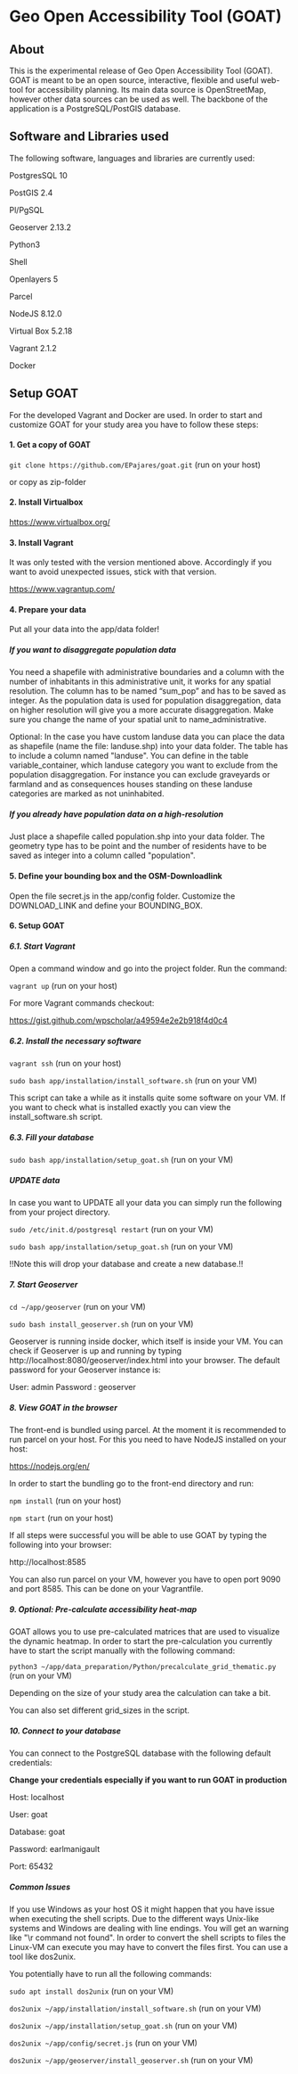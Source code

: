 # Geo Open Accessibility Tool (GOAT)

## About

This is the experimental release of Geo Open Accessibility Tool (GOAT). GOAT is meant to be an open source, interactive, 
flexible and useful web-tool for accessibility planning. Its main data source is OpenStreetMap, however other data sources can 
be used as well. The backbone of the application is a PostgreSQL/PostGIS database. 

## Software and Libraries used

The following software, languages and libraries are currently used:

PostgresSQL 10 

PostGIS 2.4

Pl/PgSQL

Geoserver 2.13.2

Python3

Shell

Openlayers 5

Parcel

NodeJS 8.12.0

Virtual Box 5.2.18

Vagrant 2.1.2

Docker

## Setup GOAT

For the developed Vagrant and Docker are used. In order to start and customize GOAT for your study area you have to follow these steps:

#### 1. Get a copy of GOAT

`git clone https://github.com/EPajares/goat.git` (run on your host)

or copy as zip-folder

#### 2. Install Virtualbox

https://www.virtualbox.org/

#### 3. Install Vagrant

It was only tested with the version mentioned above. Accordingly if you want to avoid unexpected issues, stick with that version.

https://www.vagrantup.com/


#### 4. Prepare your data

Put all your data into the app/data folder!

##### If you want to disaggregate population data

You need a shapefile with administrative boundaries and a column with the number of inhabitants in this administrative 
unit, it works for any spatial resolution. The column has to be named “sum_pop” and has to be saved as integer. 
As the population data is used for population disaggregation, data on higher resolution will give you a more 
accurate disaggregation. Make sure you change the name of your spatial unit to name_administrative.

Optional: In the case you have custom landuse data you can place the data as shapefile (name the file: landuse.shp) into your data folder. The table has to include a column named "landuse". You can define in the table variable_container, which landuse category you want to exclude from the population disaggregation. For instance you can exclude graveyards or farmland and as consequences houses standing on these landuse categories are marked as not uninhabited. 

##### If you already have population data on a high-resolution

Just place a shapefile called population.shp into your data folder. The geometry type has to be point and the number of residents have to be saved as integer into a column called "population". 


#### 5. Define your bounding box and the OSM-Downloadlink

Open the file secret.js in the app/config folder. Customize the DOWNLOAD_LINK and define your BOUNDING_BOX.

#### 6. Setup GOAT

##### 6.1. Start Vagrant

Open a command window and go into the project folder. Run the command:

`vagrant up` (run on your host)

For more Vagrant commands checkout:

https://gist.github.com/wpscholar/a49594e2e2b918f4d0c4

##### 6.2. Install the necessary software

`vagrant ssh` (run on your host)

`sudo bash app/installation/install_software.sh` (run on your VM)

This script can take a while as it installs quite some software on your VM. If you want to check what is installed exactly you can view the install_software.sh script.

##### 6.3. Fill your database

`sudo bash app/installation/setup_goat.sh` (run on your VM)

##### UPDATE data

In case you want to UPDATE all your data you can simply run the following from your project directory.

`sudo /etc/init.d/postgresql restart` (run on your VM)

`sudo bash app/installation/setup_goat.sh` (run on your VM)

!!Note this will drop your database and create a new database.!! 

##### 7. Start Geoserver

`cd ~/app/geoserver` (run on your VM)

`sudo bash install_geoserver.sh` (run on your VM)

Geoserver is running inside docker, which itself is inside your VM. You can check if Geoserver is up and running by typing http://localhost:8080/geoserver/index.html into your browser. The default password for your Geoserver instance is:

User: admin
Password : geoserver

##### 8. View GOAT in the browser


The front-end is bundled using parcel. At the moment it is recommended to run parcel on your host. For this you need to have NodeJS installed on your host:

https://nodejs.org/en/

In order to start the bundling go to the front-end directory and run:

`npm install` (run on your host)

`npm start` (run on your host)

If all steps were successful you will be able to use GOAT by typing the following into your browser:

http://localhost:8585

You can also run parcel on your VM, however you have to open port 9090 and port 8585. This can be done on your Vagrantfile.

##### 9. Optional: Pre-calculate accessibility heat-map

GOAT allows you to use pre-calculated matrices that are used to visualize the dynamic heatmap. 
In order to start the pre-calculation you currently have to start the script manually with the following command:

`python3 ~/app/data_preparation/Python/precalculate_grid_thematic.py` (run on your VM)

Depending on the size of your study area the calculation can take a bit.

You can also set different grid_sizes in the script.


##### 10. Connect to your database

You can connect to the PostgreSQL database with the following default credentials: 

**Change your credentials especially if you want to run GOAT in production**

Host: localhost

User: goat

Database: goat

Password: earlmanigault

Port: 65432

##### Common Issues

If you use Windows as your host OS it might happen that you have issue when executing the shell scripts. Due to the different ways Unix-like systems and Windows are dealing with line endings. You will get an warning like "\r command not found". In order to convert the shell scripts to files the Linux-VM can execute you may have to convert the files first. You can use a tool like dos2unix.

You potentially have to run all the following commands:

`sudo apt install dos2unix` (run on your VM)

`dos2unix ~/app/installation/install_software.sh` (run on your VM)

`dos2unix ~/app/installation/setup_goat.sh` (run on your VM)

`dos2unix ~/app/config/secret.js` (run on your VM)

`dos2unix ~/app/geoserver/install_geoserver.sh` (run on your VM)
